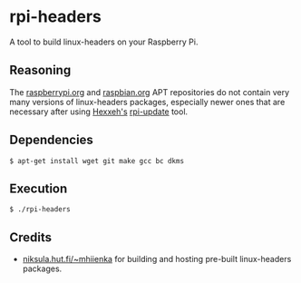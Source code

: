 # rpi-headers
A tool to build linux-headers on your Raspberry Pi.

## Reasoning
The [raspberrypi.org](http://archive.raspberrypi.org/debian) and [raspbian.org](http://archive.raspberrypi.org/debian) APT repositories do not contain very many versions of linux-headers packages, especially newer ones that are necessary after using [Hexxeh's](https://github.com/Hexxeh) [rpi-update](https://github.com/Hexxeh/rpi-update) tool.

## Dependencies
```
$ apt-get install wget git make gcc bc dkms
```

## Execution
```
$ ./rpi-headers
```

## Credits
- [niksula.hut.fi/~mhiienka](https://www.niksula.hut.fi/~mhiienka/Rpi/linux-headers-rpi) for building and hosting pre-built linux-headers packages.
